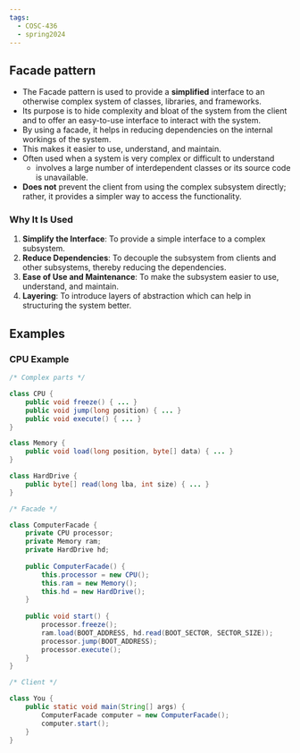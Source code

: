```yaml
---
tags:
  - COSC-436
  - spring2024
---
```


## Facade pattern

- The Facade pattern is used to provide a **simplified** interface to an otherwise complex system of classes, libraries, and frameworks. 
- Its purpose is to hide complexity and bloat of the system from the client and to offer an easy-to-use interface to interact with the system. 
- By using a facade, it helps in reducing dependencies on the internal workings of the system. 
- This makes it easier to use, understand, and maintain.
- Often used when a system is very complex or difficult to understand
	- involves a large number of interdependent classes or its source code is unavailable.
- **Does not** prevent the client from using the complex subsystem directly; rather, it provides a simpler way to access the functionality.

### Why It Is Used

1. **Simplify the Interface**: To provide a simple interface to a complex subsystem.
2. **Reduce Dependencies**: To decouple the subsystem from clients and other subsystems, thereby reducing the dependencies.
3. **Ease of Use and Maintenance**: To make the subsystem easier to use, understand, and maintain.
4. **Layering**: To introduce layers of abstraction which can help in structuring the system better.

## Examples

### CPU Example

```java
/* Complex parts */

class CPU {
    public void freeze() { ... }
    public void jump(long position) { ... }
    public void execute() { ... }
}

class Memory {
    public void load(long position, byte[] data) { ... }
}

class HardDrive {
    public byte[] read(long lba, int size) { ... }
}

/* Facade */

class ComputerFacade {
	private CPU processor;
	private Memory ram;
	private HardDrive hd;
	
	public ComputerFacade() {
		this.processor = new CPU();
		this.ram = new Memory();
		this.hd = new HardDrive();
	}
	
	public void start() {
		processor.freeze();
		ram.load(BOOT_ADDRESS, hd.read(BOOT_SECTOR, SECTOR_SIZE));
		processor.jump(BOOT_ADDRESS);
		processor.execute();
	}
}

/* Client */

class You {
    public static void main(String[] args) {
        ComputerFacade computer = new ComputerFacade();
        computer.start();
    }
}
```

